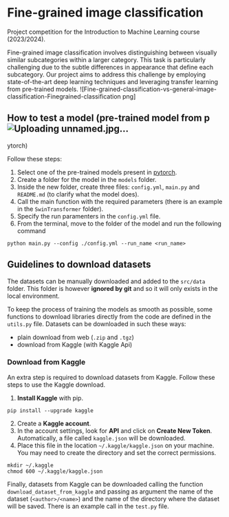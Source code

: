 # Fine-grained image classification

Project competition for the Introduction to Machine Learning course (2023/2024). 

Fine-grained image classification involves distinguishing between visually similar subcategories within a larger category. This task is particularly challenging due to the subtle differences in appearance that define each subcategory. Our project aims to address this challenge by employing state-of-the-art deep learning techniques and leveraging transfer learning from pre-trained models.
![Fine-grained-classification-vs-general-image-classification-Finegrained-classification png]

## How to test a model (pre-trained model from p![Uploading unnamed.jpg…]()
ytorch)

Follow these steps:

1. Select one of the pre-trained models present in [pytorch](https://pytorch.org/vision/stable/models.html#classification).
2. Create a folder for the model in the `models` folder.
3. Inside the new folder, create three files: `config.yml`, `main.py` and `README.md` (to clarify what the model does).
4. Call the main function with the required parameters (there is an example in the `SwinTransformer` folder).
5. Specify the run paramenters in the `config.yml` file.
6. From the terminal, move to the folder of the model and run the following command

```
python main.py --config ./config.yml --run_name <run_name>
```

## Guidelines to download datasets

The datasets can be manually downloaded and added to the `src/data` folder. This folder is however **ignored by git** and so it will only exists in the local environment.

To keep the process of training the models as smooth as possible, some functions to download libraries directly from the code are defined in the `utils.py` file. Datasets can be downloaded in such these ways:

- plain download from web (`.zip` and `.tgz`)
- download from Kaggle (with Kaggle Api)

### Download from Kaggle

An extra step is required to download datasets from Kaggle. Follow these steps to use the Kaggle download.

1. **Install Kaggle** with pip.

```
pip install --upgrade kaggle
```

2. Create a **Kaggle account**.
3. In the account settings, look for **API** and click on **Create New Token**. Automatically, a file called `kaggle.json` will be downloaded.
4. Place this file in the location `~/.kaggle/kaggle.json` on your machine. You may need to create the directory and set the correct permissions.

```
mkdir ~/.kaggle
chmod 600 ~/.kaggle/kaggle.json
```

Finally, datasets from Kaggle can be downloaded calling the function `download_dataset_from_kaggle` and passing as argument the name of the dataset (`<author>/<name>`) and the name of the directory where the dataset will be saved. There is an example call in the `test.py` file.
